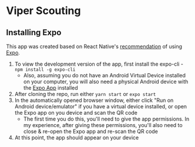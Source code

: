# Viper Scouting

## Installing Expo
This app was created based on React Native's [recommendation](https://facebook.github.io/react-native/docs/getting-started.html) of using [Expo](https://docs.expo.io/versions/latest/).
1. To view the development version of the app, first install the expo-cli - `npm install -g expo-cli`
   * Also, assuming you do not have an Android Virtual Device installed on your computer, you will also need a physical Android device with the [Expo App](https://play.google.com/store/apps/details?id=host.exp.exponent&hl=en_US) installed
2. After cloning the repo, run either `yarn start` or `expo start`
3. In the automatically opened browser window, either click "Run on Android device/emulator" if you have a virtual device installed, or open the Expo app on you device and scan the QR code
   * The first time you do this, you'll need to give the app permissions.  In my experience, after giving these permissions, you'll also need to close & re-open the Expo app and re-scan the QR code
4. At this point, the app should appear on your device
